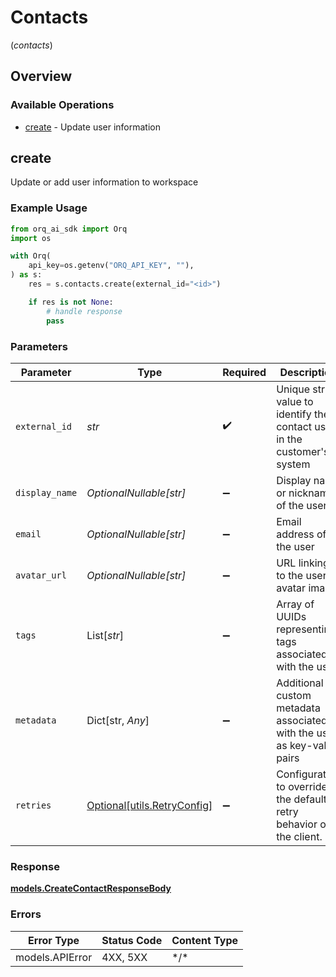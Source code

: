 # Contacts
(*contacts*)

## Overview

### Available Operations

* [create](#create) - Update user information

## create

Update or add user information to workspace

### Example Usage

```python
from orq_ai_sdk import Orq
import os

with Orq(
    api_key=os.getenv("ORQ_API_KEY", ""),
) as s:
    res = s.contacts.create(external_id="<id>")

    if res is not None:
        # handle response
        pass

```

### Parameters

| Parameter                                                                 | Type                                                                      | Required                                                                  | Description                                                               |
| ------------------------------------------------------------------------- | ------------------------------------------------------------------------- | ------------------------------------------------------------------------- | ------------------------------------------------------------------------- |
| `external_id`                                                             | *str*                                                                     | :heavy_check_mark:                                                        | Unique string value to identify the contact user in the customer's system |
| `display_name`                                                            | *OptionalNullable[str]*                                                   | :heavy_minus_sign:                                                        | Display name or nickname of the user                                      |
| `email`                                                                   | *OptionalNullable[str]*                                                   | :heavy_minus_sign:                                                        | Email address of the user                                                 |
| `avatar_url`                                                              | *OptionalNullable[str]*                                                   | :heavy_minus_sign:                                                        | URL linking to the user's avatar image                                    |
| `tags`                                                                    | List[*str*]                                                               | :heavy_minus_sign:                                                        | Array of UUIDs representing tags associated with the user                 |
| `metadata`                                                                | Dict[str, *Any*]                                                          | :heavy_minus_sign:                                                        | Additional custom metadata associated with the user as key-value pairs    |
| `retries`                                                                 | [Optional[utils.RetryConfig]](../../models/utils/retryconfig.md)          | :heavy_minus_sign:                                                        | Configuration to override the default retry behavior of the client.       |

### Response

**[models.CreateContactResponseBody](../../models/createcontactresponsebody.md)**

### Errors

| Error Type      | Status Code     | Content Type    |
| --------------- | --------------- | --------------- |
| models.APIError | 4XX, 5XX        | \*/\*           |